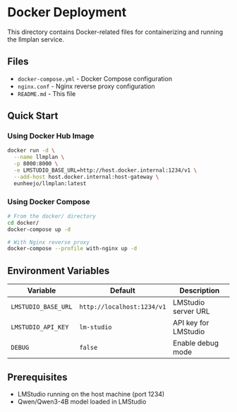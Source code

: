 # Docker Deployment

This directory contains Docker-related files for containerizing and running the llmplan service.

## Files

- `docker-compose.yml` - Docker Compose configuration
- `nginx.conf` - Nginx reverse proxy configuration
- `README.md` - This file

## Quick Start

### Using Docker Hub Image

```bash
docker run -d \
  --name llmplan \
  -p 8000:8000 \
  -e LMSTUDIO_BASE_URL=http://host.docker.internal:1234/v1 \
  --add-host host.docker.internal:host-gateway \
  eunheejo/llmplan:latest
```

### Using Docker Compose

```bash
# From the docker/ directory
cd docker/
docker-compose up -d

# With Nginx reverse proxy
docker-compose --profile with-nginx up -d
```

## Environment Variables

| Variable            | Default                    | Description          |
| ------------------- | -------------------------- | -------------------- |
| `LMSTUDIO_BASE_URL` | `http://localhost:1234/v1` | LMStudio server URL  |
| `LMSTUDIO_API_KEY`  | `lm-studio`                | API key for LMStudio |
| `DEBUG`             | `false`                    | Enable debug mode    |

## Prerequisites

- LMStudio running on the host machine (port 1234)
- Qwen/Qwen3-4B model loaded in LMStudio
